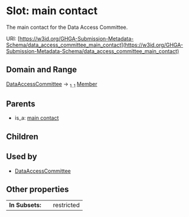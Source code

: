 
# Slot: main contact


The main contact for the Data Access Committee.

URI: [https://w3id.org/GHGA-Submission-Metadata-Schema/data_access_committee_main_contact](https://w3id.org/GHGA-Submission-Metadata-Schema/data_access_committee_main_contact)


## Domain and Range

[DataAccessCommittee](DataAccessCommittee.md) &#8594;  <sub>1..1</sub> [Member](Member.md)

## Parents

 *  is_a: [main contact](main_contact.md)

## Children


## Used by

 * [DataAccessCommittee](DataAccessCommittee.md)

## Other properties

|  |  |  |
| --- | --- | --- |
| **In Subsets:** | | restricted |

